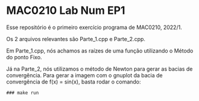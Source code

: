 # MAC0210 Lab Num EP1

Esse repositório é o primeiro exercício programa de MAC0210, 2022/1.

Os 2 arquivos relevantes são Parte_1.cpp e Parte_2.cpp.

Em Parte_1.cpp, nós achamos as raízes de uma função utilizando o Método do ponto Fixo.

Já na Parte_2, nós utilizamos o método de Newton para gerar as bacias de convergência. Para gerar a imagem com o gnuplot da bacia de convergência de f(x) = sin(x), basta rodar o comando:

    ### make run